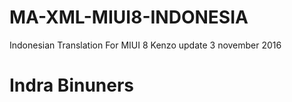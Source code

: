 # MA-XML-MIUI8-INDONESIA
Indonesian Translation For MIUI 8 Kenzo update 3 november 2016
# Indra Binuners
